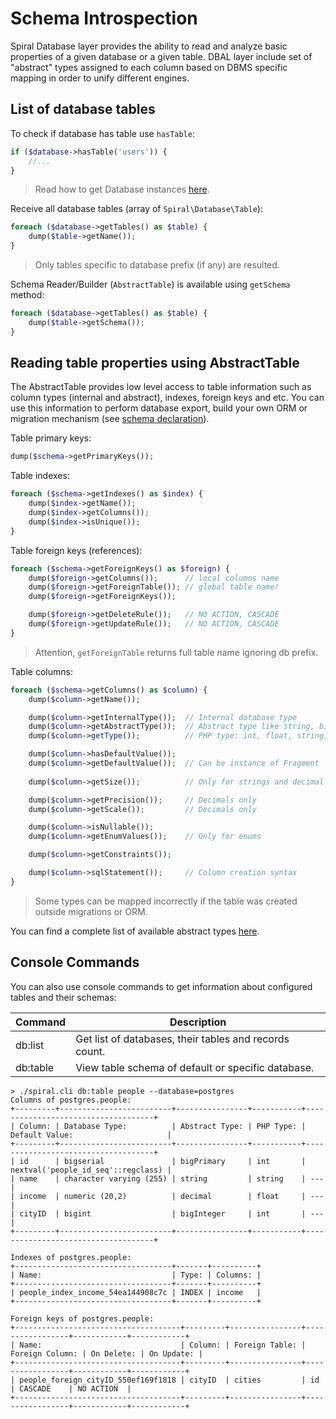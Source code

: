 # Schema Introspection
Spiral Database layer provides the ability to read and analyze basic properties of a given database or a given table.
DBAL layer include set of "abstract" types assigned to each column based on DBMS specific mapping in order to unify 
different engines.

## List of database tables
To check if database has table use `hasTable`:

```php
if ($database->hasTable('users')) {
    //...
}
```

> Read how to get Database instances [here](/database/entity.md).

Receive all database tables (array of `Spiral\Database\Table`):

```php
foreach ($database->getTables() as $table) {
    dump($table->getName());
}
```

> Only tables specific to database prefix (if any) are resulted.

Schema Reader/Builder (`AbstractTable`) is available using `getSchema` method:

```php
foreach ($database->getTables() as $table) {
    dump($table->getSchema());
}
```

## Reading table properties using AbstractTable
The AbstractTable provides low level access to table information such as column types (internal and abstract), indexes,
foreign keys and etc. You can use this information to perform database export, build your own ORM or migration mechanism 
(see [schema declaration](/database/declaration.md)).

Table primary keys:

```php
dump($schema->getPrimaryKeys());
```

Table indexes:

```php
foreach ($schema->getIndexes() as $index) {
    dump($index->getName());
    dump($index->getColumns());
    dump($index->isUnique());
}
```

Table foreign keys (references):

```php
foreach ($schema->getForeignKeys() as $foreign) {
    dump($foreign->getColumns());      // local columns name
    dump($foreign->getForeignTable()); // global table name!
    dump($foreign->getForeignKeys());

    dump($foreign->getDeleteRule());   // NO ACTION, CASCADE
    dump($foreign->getUpdateRule());   // NO ACTION, CASCADE
}
```

> Attention, `getForeignTable` returns full table name ignoring db prefix.

Table columns:

```php
foreach ($schema->getColumns() as $column) {
    dump($column->getName());

    dump($column->getInternalType());  // Internal database type
    dump($column->getAbstractType());  // Abstract type like string, bigInt, enum, text and etc.
    dump($column->getType());          // PHP type: int, float, string, bool

    dump($column->hasDefaultValue()); 
    dump($column->getDefaultValue());  // Can be instance of Fragment
    
    dump($column->getSize());          // Only for strings and decimal values

    dump($column->getPrecision());     // Decimals only
    dump($column->getScale());         // Decimals only

    dump($column->isNullable());
    dump($column->getEnumValues());    // Only for enums

    dump($column->getConstraints());

    dump($column->sqlStatement());     // Column creation syntax
}
```

> Some types can be mapped incorrectly if the table was created outside migrations or ORM.

You can find a complete list of available abstract types [here](/database/declaration.md).

## Console Commands
You can also use console commands to get information about configured tables and their schemas:

Command         | Description 
---             | ---
db:list         | Get list of databases, their tables and records count.
db:table        | View table schema of default or specific database.

```
> ./spiral.cli db:table people --database=postgres
Columns of postgres.people:
+---------+-------------------------+----------------+-----------+------------------------------------+
| Column: | Database Type:          | Abstract Type: | PHP Type: | Default Value:                     |
+---------+-------------------------+----------------+-----------+------------------------------------+
| id      | bigserial               | bigPrimary     | int       | nextval('people_id_seq'::regclass) |
| name    | character varying (255) | string         | string    | ---                                |
| income  | numeric (20,2)          | decimal        | float     | ---                                |
| cityID  | bigint                  | bigInteger     | int       | ---                                |
+---------+-------------------------+----------------+-----------+------------------------------------+

Indexes of postgres.people:
+-----------------------------------+-------+----------+
| Name:                             | Type: | Columns: |
+-----------------------------------+-------+----------+
| people_index_income_54ea144908c7c | INDEX | income   |
+-----------------------------------+-------+----------+

Foreign keys of postgres.people:
+-------------------------------------+---------+----------------+-----------------+------------+------------+
| Name:                               | Column: | Foreign Table: | Foreign Column: | On Delete: | On Update: |
+-------------------------------------+---------+----------------+-----------------+------------+------------+
| people_foreign_cityID_550ef169f1818 | cityID  | cities         | id              | CASCADE    | NO ACTION  |
+-------------------------------------+---------+----------------+-----------------+------------+------------+
```
